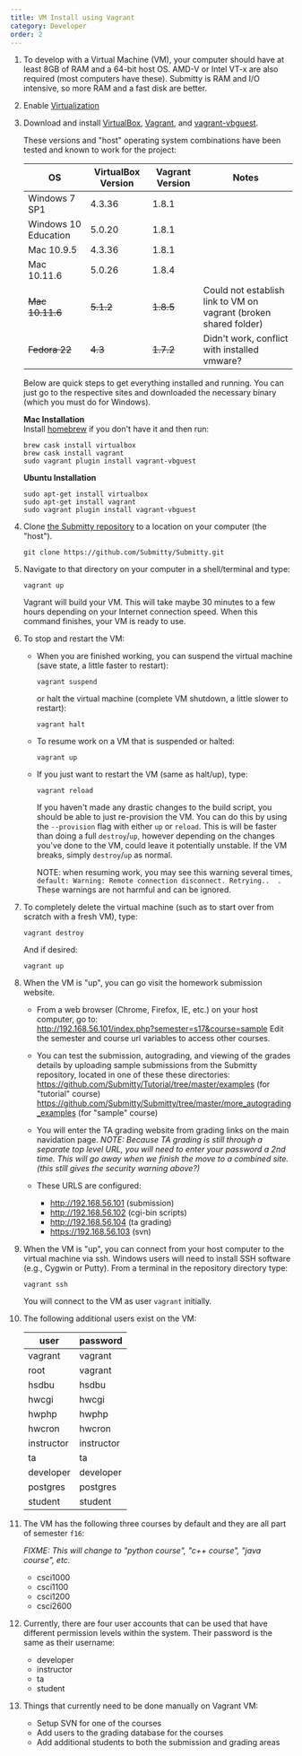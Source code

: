```yaml
---
title: VM Install using Vagrant
category: Developer
order: 2
---
```


1. To develop with a Virtual Machine (VM), your computer should have
   at least 8GB of RAM and a 64-bit host OS.  AMD-V or Intel VT-x are
   also required (most computers have these).  Submitty is RAM and I/O
   intensive, so more RAM and a fast disk are better.


2. Enable [Virtualization](http://tinyurl.com/enable-virtualization)


3. Download and install [VirtualBox](https://www.virtualbox.org/), [Vagrant](https://www.vagrantup.com), and [vagrant-vbguest](https://github.com/dotless-de/vagrant-vbguest). 

    These versions and "host" operating system combinations have been tested and known to work for the project:

    | OS                    | VirtualBox Version | Vagrant Version | Notes  |
    |-----------------------|--------------------|-----------------|--------|
    | Windows 7 SP1         | 4.3.36             | 1.8.1           | |
    | Windows 10 Education  | 5.0.20             | 1.8.1           | |
    | Mac 10.9.5            | 4.3.36             | 1.8.1           | |
    | Mac 10.11.6           | 5.0.26             | 1.8.4           | |
    | ~~Mac 10.11.6~~       | ~~5.1.2~~          | ~~1.8.5~~       | Could not establish link to VM on vagrant (broken shared folder) |
    | ~~Fedora 22~~         | ~~4.3~~            | ~~1.7.2~~       | Didn't work, conflict with installed vmware? |

    Below are quick steps to get everything installed and running. You can just go to the respective sites and downloaded the necessary binary (which you must do for Windows).

    **Mac Installation**  
    Install [homebrew](http://brew.sh/) if you don't have it and then run:
    ```
    brew cask install virtualbox
    brew cask install vagrant
    sudo vagrant plugin install vagrant-vbguest
    ```
   
    **Ubuntu Installation**
    ```
    sudo apt-get install virtualbox
    sudo apt-get install vagrant
    sudo vagrant plugin install vagrant-vbguest
    ```

2. Clone [the Submitty repository](https://github.com/Submitty/Submitty) to a location on
   your computer (the "host").
    
   ```
   git clone https://github.com/Submitty/Submitty.git
   ```


3. Navigate to that directory on your computer in a shell/terminal and
   type:

   ```
   vagrant up
   ```

   Vagrant will build your VM.  This will take maybe 30 minutes to a
   few hours depending on your Internet connection speed.  When this
   command finishes, your VM is ready to use.


5. To stop and restart the VM:

   * When you are finished working, you can suspend the virtual
     machine (save state, a little faster to restart):

     ```
     vagrant suspend
     ```
     
     or halt the virtual machine (complete VM shutdown, a little
     slower to restart):

     ```
     vagrant halt
     ```
   
   * To resume work on a VM that is suspended or halted:

     ```
     vagrant up
     ```

   * If you just want to restart the VM (same as halt/up), type:
     ```
     vagrant reload
     ```

     If you haven't made any drastic changes to the build script, 
     you should be able to just re-provision the VM. You can do this by
     using the `--provision` flag with either `up` or  `reload`. This is 
     will be faster than doing a full `destroy`/`up`, however depending on
     the changes you've done to the VM, could leave it potentially unstable.
     If the VM breaks, simply `destroy`/`up` as normal.

     NOTE: when resuming work, you may see this warning several
     times, `default: Warning: Remote connection
     disconnect. Retrying..  .` These warnings are not harmful and can
     be ignored.

6. To completely delete the virtual machine (such as to start over from
   scratch with a fresh VM), type:

   ```
   vagrant destroy
   ```

   And if desired:

   ```
   vagrant up
   ```


7. When the VM is "up", you can go visit the homework submission
   website.
   
   * From a web browser (Chrome, Firefox, IE, etc.) on your host
     computer, go to:  
     <http://192.168.56.101/index.php?semester=s17&course=sample>
     Edit the semester and course url variables to access other courses.

   * You can test the submission, autograding, and viewing of the
     grades details by uploading sample submissions from the Submitty
     repository, located in one of these these directories:
     <https://github.com/Submitty/Tutorial/tree/master/examples> (for "tutorial" course)
     <https://github.com/Submitty/Submitty/tree/master/more_autograding_examples> (for "sample" course)<br>

   * You will enter the TA grading website from grading links on the main navidation page.
     _NOTE:  Because TA grading is still through a separate top level URL, you will need to enter your
     password a 2nd time.  This will go away when we finish the move to a combined site.
     (this still gives the security warning above?)_

   * These URLS are configured:
     * <http://192.168.56.101> (submission)
     * <http://192.168.56.102> (cgi-bin scripts)
     * <http://192.168.56.104> (ta grading)
     * <https://192.168.56.103> (svn)


8. When the VM is "up", you can connect from your host computer to the
   virtual machine via ssh.  Windows users will need to install SSH
   software (e.g., Cygwin or Putty).  From a terminal in the
   repository directory type:

   ```
   vagrant ssh
   ```

   You will connect to the VM as user `vagrant` initially. 


9.  The following additional users exist on the VM:

    | user | password |
    |------|----------|
    | vagrant | vagrant |
    | root | vagrant |
    | hsdbu | hsdbu |
    | hwcgi | hwcgi |
    | hwphp | hwphp |
    | hwcron | hwcron |
    | instructor | instructor |
    | ta | ta |
    | developer | developer |
    | postgres | postgres |
    | student | student |


10. The VM has the following three courses by default and they are all part of semester `f16`:

    _FIXME:  This will change to "python course", "c++ course", "java course", etc._
    
    * csci1000
    * csci1100
    * csci1200
    * csci2600


11. Currently, there are four user accounts that can be used that have different permission levels within the system. Their password is the same as their username:
   
    * developer
    * instructor
    * ta
    * student

11. Things that currently need to be done manually on Vagrant VM:

    * Setup SVN for one of the courses
    * Add users to the grading database for the courses
    * Add additional students to both the submission and grading areas